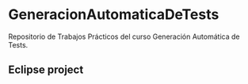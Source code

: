 # GeneracionAutomaticaDeTests

Repositorio de Trabajos Prácticos del curso Generación Automática de Tests.

## Eclipse project

